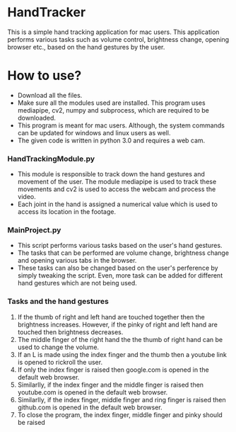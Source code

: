 # HandTracker
This is a simple hand tracking application for mac users. This application performs various tasks such as volume control, brightness change, opening browser etc., based on the hand gestures by the user.

# How to use?

- Download all the files.
- Make sure all the modules used are installed. This program uses mediapipe, cv2, numpy and subprocess, which are required to be downloaded.
- This program is meant for mac users. Although, the system commands can be updated for windows and linux users as well.
- The given code is written in python 3.0 and requires a web cam.


### HandTrackingModule.py

- This module is responsible to track down the hand gestures and movement of the user. The module mediapipe is used to track these movements and cv2 is used to access the webcam and process the video.
- Each joint in the hand is assigned a numerical value which is used to access its location in the footage.


### MainProject.py

- This script performs various tasks based on the user's hand gestures. 
- The tasks that can be performed are volume change, brightness change and opening various tabs in the browser.
- These tasks can also be changed based on the user's perference by simply tweaking the script. Even, more task can be added for different hand gestures which are not being used.

### Tasks and the hand gestures

1. If the thumb of right and left hand are touched together then the brightness increases. However, if the pinky of right and left hand are touched then brightness decreases.
2. The middle finger of the right hand the the thumb of right hand can be used to change the volume.
3. If an L is made using the index finger and the thumb then a youtube link is opened to rickroll the user.
4. If only the index finger is raised then google.com is opened in the default web browser.
5. Similarlly, if the index finger and the middle finger is raised then youtube.com is opened in the default web browser.
6. Similarlly, if the index finger, middle finger and ring finger is raised then github.com is opened in the default web browser.
7. To close the program, the index finger, middle finger and pinky should be raised
